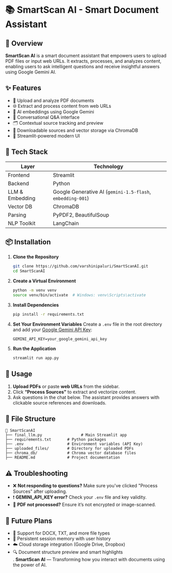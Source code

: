 # 📚 SmartScan AI - Smart Document Assistant

## 🚀 Overview
**SmartScan AI** is a smart document assistant that empowers users to upload PDF files or input web URLs. It extracts, processes, and analyzes content, enabling users to ask intelligent questions and receive insightful answers using Google Gemini AI.

## ✨ Features
- 📄 Upload and analyze PDF documents  
- 🌐 Extract and process content from web URLs  
- 🧠 AI embeddings using Google Gemini  
- 💬 Conversational Q&A interface  
- 🗂️ Contextual source tracking and preview  
- 💾 Downloadable sources and vector storage via ChromaDB  
- 🎨 Streamlit-powered modern UI  

## 🧰 Tech Stack
| Layer        | Technology                        |
|--------------|------------------------------------|
| Frontend     | Streamlit                          |
| Backend      | Python                             |
| LLM & Embedding | Google Generative AI (`gemini-1.5-flash`, `embedding-001`) |
| Vector DB    | ChromaDB                           |
| Parsing      | PyPDF2, BeautifulSoup              |
| NLP Toolkit  | LangChain                          |

## 📦 Installation

1. **Clone the Repository**
   ```bash
   git clone https://github.com/varshinipaluri/SmartScanAI.git
   cd SmartScanAI
   ```

2. **Create a Virtual Environment**
   ```bash
   python -m venv venv
   source venv/bin/activate  # Windows: venv\Scripts\activate
   ```

3. **Install Dependencies**
   ```bash
   pip install -r requirements.txt
   ```

4. **Set Your Environment Variables**
   Create a `.env` file in the root directory and add your [Google Gemini API Key](https://aistudio.google.com/app/apikey):
   ```env
   GEMINI_API_KEY=your_google_gemini_api_key
   ```

5. **Run the Application**
   ```bash
   streamlit run app.py
   ```

## 🧪 Usage

1. **Upload PDFs** or paste **web URLs** from the sidebar.  
2. Click **“Process Sources”** to extract and vectorize content.  
3. Ask questions in the chat below. The assistant provides answers with clickable source references and downloads.

## 📂 File Structure
```
📁 SmartScanAI
├── final_llm.py                 # Main Streamlit app
├── requirements.txt       # Python packages
├── .env                   # Environment variables (API Key)
├── uploaded_files/        # Directory for uploaded PDFs
├── chroma_db/             # Chroma vector database files
├── README.md              # Project documentation
```

## ⚠️ Troubleshooting

- ❌ **Not responding to questions?** Make sure you've clicked "Process Sources" after uploading.  
- ❗ **GEMINI_API_KEY error?** Check your `.env` file and key validity.  
- 🧾 **PDF not processed?** Ensure it’s not encrypted or image-scanned.  

## 🧠 Future Plans 
- 🧾 Support for DOCX, TXT, and more file types  
- 🧵 Persistent session memory with user history  
- ☁️ Cloud storage integration (Google Drive, Dropbox)  
- 🔍 Document structure preview and smart highlights  
.
**SmartScan AI** — Transforming how you interact with documents using the power of AI.
